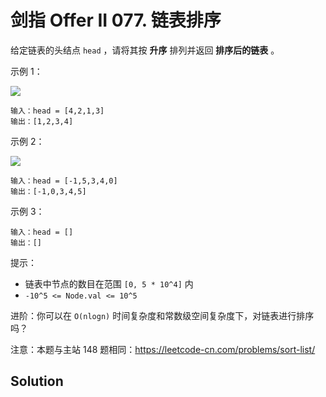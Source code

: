 # 剑指 Offer II 077. 链表排序

给定链表的头结点 `head` ，请将其按 **升序** 排列并返回 **排序后的链表** 。

示例 1：

![](https://assets.leetcode.com/uploads/2020/09/14/sort_list_1.jpg)

```
输入：head = [4,2,1,3]
输出：[1,2,3,4]
```

示例 2：

![](https://assets.leetcode.com/uploads/2020/09/14/sort_list_2.jpg)

```
输入：head = [-1,5,3,4,0]
输出：[-1,0,3,4,5]
```

示例 3：

```
输入：head = []
输出：[]
```

提示：

-   链表中节点的数目在范围 `[0, 5 * 10^4]` 内
-   `-10^5 <= Node.val <= 10^5`

进阶：你可以在 `O(nlogn)` 时间复杂度和常数级空间复杂度下，对链表进行排序吗？

注意：本题与主站 148 题相同：https://leetcode-cn.com/problems/sort-list/

## Solution

```js

```
